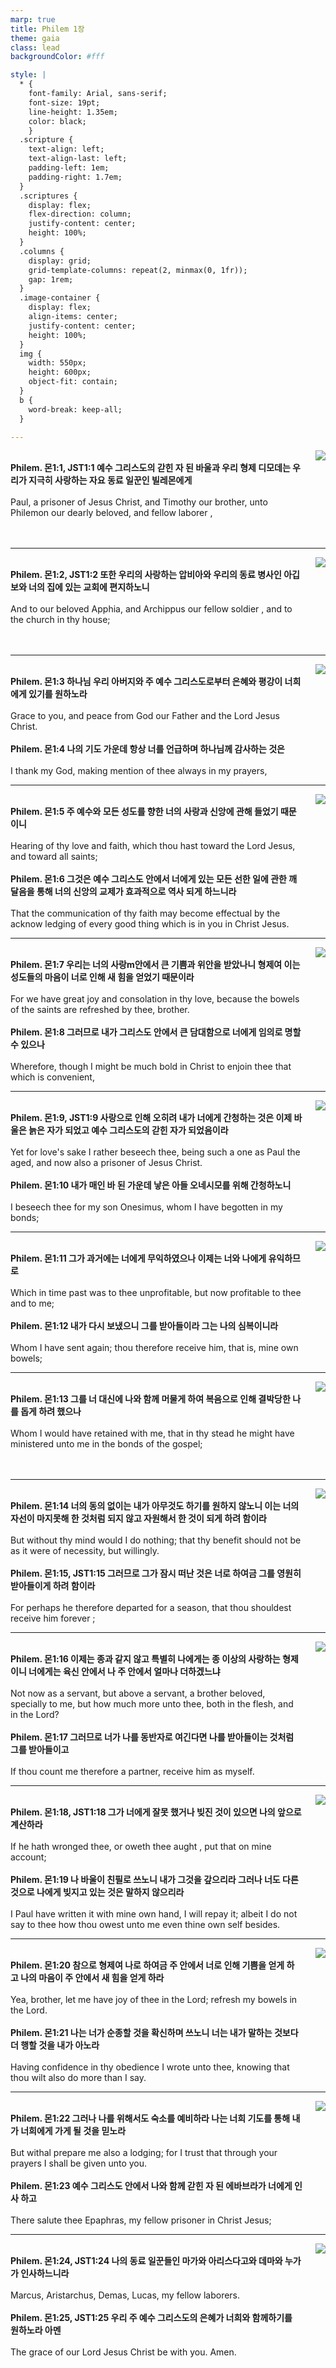 ```yaml
---
marp: true
title: Philem 1장
theme: gaia
class: lead
backgroundColor: #fff

style: |
  * {
    font-family: Arial, sans-serif;
    font-size: 19pt;
    line-height: 1.35em;
    color: black;
    }
  .scripture {
    text-align: left;
    text-align-last: left;
    padding-left: 1em;
    padding-right: 1.7em;
  }
  .scriptures {
    display: flex;
    flex-direction: column;
    justify-content: center;
    height: 100%;
  }
  .columns {
    display: grid;
    grid-template-columns: repeat(2, minmax(0, 1fr));
    gap: 1rem;
  }
  .image-container {
    display: flex;
    align-items: center;
    justify-content: center;
    height: 100%;
  }
  img {
    width: 550px;
    height: 600px;
    object-fit: contain;
  }
  b {
    word-break: keep-all;
  }

---
```


<div class="columns">
  <div class="scriptures">
    <br>
    <div class="scripture">
      <b>Philem. 몬1:1, JST1:1 예수 그리스도의 갇힌 자 된 바울과 우리 형제 디모데는 우리가 지극히 사랑하는 자요 동료 일꾼인 빌레몬에게 
      </b>
    </div>
    <br>
    <div class="scripture">Paul, a prisoner of Jesus Christ, and Timothy our brother, unto Philemon our dearly beloved, and fellow laborer , 
    </div>
    <br>
    <div class="scripture">
      <b>
      </b>
    </div>
    <br>
    <div class="scripture">
    </div>         
  </div>
  <div class="image-container">
    <img src='../../pictures/picture_143.jpg'>
  </div>
</div>

---

<div class="columns">
  <div class="scriptures">
    <br>
    <div class="scripture">
      <b>Philem. 몬1:2, JST1:2 또한 우리의 사랑하는 압비아와 우리의 동료 병사인 아깁보와 너의 집에 있는 교회에 편지하노니 
      </b>
    </div>
    <br>
    <div class="scripture">And to our beloved Apphia, and Archippus our fellow soldier , and to the church in thy house; 
    </div>
    <br>
    <div class="scripture">
      <b> 
      </b>
    </div>
    <br>
    <div class="scripture">
    </div>         
  </div>
  <div class="image-container">
    <img src='../../pictures/picture_14.jpg'>
  </div>
</div>

---

<div class="columns">
  <div class="scriptures">
    <br>
    <div class="scripture">
      <b>Philem. 몬1:3 하나님 우리 아버지와 주 예수 그리스도로부터 은혜와 평강이 너희에게 있기를 원하노라 
      </b>
    </div>
    <br>
    <div class="scripture">Grace to you, and peace from God our Father and the Lord Jesus Christ. 
    </div>
    <br>
    <div class="scripture">
      <b>Philem. 몬1:4 나의 기도 가운데 항상 너를 언급하며 하나님께 감사하는 것은 
      </b>
    </div>
    <br>
    <div class="scripture">I thank my God, making mention of thee always in my prayers, 
    </div>         
  </div>
  <div class="image-container">
    <img src='../../pictures/picture_17.jpg'>
  </div>
</div>

---

<div class="columns">
  <div class="scriptures">
    <br>
    <div class="scripture">
      <b>Philem. 몬1:5 주 예수와 모든 성도를 향한 너의 사랑과 신앙에 관해 들었기 때문이니 
      </b>
    </div>
    <br>
    <div class="scripture">Hearing of thy love and faith, which thou hast toward the Lord Jesus, and toward all saints; 
    </div>
    <br>
    <div class="scripture">
      <b>Philem. 몬1:6 그것은 예수 그리스도 안에서 너에게 있는 모든 선한 일에 관한 깨달음을 통해 너의 신앙의 교제가 효과적으로 역사 되게 하느니라 
      </b>
    </div>
    <br>
    <div class="scripture">That the communication of thy faith may become effectual by the acknow ledging of every good thing which is in you in Christ Jesus. 
    </div>         
  </div>
  <div class="image-container">
    <img src='../../pictures/picture_19.jpg'>
  </div>
</div>

---

<div class="columns">
  <div class="scriptures">
    <br>
    <div class="scripture">
      <b>Philem. 몬1:7 우리는 너의 사랑m안에서 큰 기쁨과 위안을 받았나니 형제여 이는 성도들의 마음이 너로 인해 새 힘을 얻었기 때문이라 
      </b>
    </div>
    <br>
    <div class="scripture">For we have great joy and consolation in thy love, because the bowels of the saints are refreshed by thee, brother. 
    </div>
    <br>
    <div class="scripture">
      <b>Philem. 몬1:8 그러므로 내가 그리스도 안에서 큰 담대함으로 너에게 임의로 명할 수 있으나 
      </b>
    </div>
    <br>
    <div class="scripture">Wherefore, though I might be much bold in Christ to enjoin thee that which is convenient, 
    </div>         
  </div>
  <div class="image-container">
    <img src='../../pictures/picture_153.jpg'>
  </div>
</div>

---

<div class="columns">
  <div class="scriptures">
    <br>
    <div class="scripture">
      <b>Philem. 몬1:9, JST1:9 사랑으로 인해 오히려 내가 너에게 간청하는 것은 이제 바울은 늙은 자가 되었고 예수 그리스도의 갇힌 자가 되었음이라 
      </b>
    </div>
    <br>
    <div class="scripture">Yet for love's sake I rather beseech thee, being such a one as Paul the aged, and now also a prisoner of Jesus Christ. 
    </div>
    <br>
    <div class="scripture">
      <b>Philem. 몬1:10 내가 매인 바 된 가운데 낳은 아들 오네시모를 위해 간청하노니 
      </b>
    </div>
    <br>
    <div class="scripture">I beseech thee for my son Onesimus, whom I have begotten in my bonds; 
    </div>         
  </div>
  <div class="image-container">
    <img src='../../pictures/picture_156.jpg'>
  </div>
</div>

---

<div class="columns">
  <div class="scriptures">
    <br>
    <div class="scripture">
      <b>Philem. 몬1:11 그가 과거에는 너에게 무익하였으나 이제는 너와 나에게 유익하므로 
      </b>
    </div>
    <br>
    <div class="scripture">Which in time past was to thee unprofitable, but now profitable to thee and to me; 
    </div>
    <br>
    <div class="scripture">
      <b>Philem. 몬1:12 내가 다시 보냈으니 그를 받아들이라 그는 나의 심복이니라 
      </b>
    </div>
    <br>
    <div class="scripture">Whom I have sent again; thou therefore receive him, that is, mine own bowels; 
    </div>         
  </div>
  <div class="image-container">
    <img src='../../pictures/picture_100.jpg'>
  </div>
</div>

---

<div class="columns">
  <div class="scriptures">
    <br>
    <div class="scripture">
      <b>Philem. 몬1:13 그를 너 대신에 나와 함께 머물게 하여 복음으로 인해 결박당한 나를 돕게 하려 했으나 
      </b>
    </div>
    <br>
    <div class="scripture">Whom I would have retained with me, that in thy stead he might have ministered unto me in the bonds of the gospel; 
    </div>
    <br>
    <div class="scripture">
      <b>
      </b>
    </div>
    <br>
    <div class="scripture">
    </div>         
  </div>
  <div class="image-container">
    <img src='../../pictures/picture_177.jpg'>
  </div>
</div>

---

<div class="columns">
  <div class="scriptures">
    <br>
    <div class="scripture">
      <b>Philem. 몬1:14 너의 동의 없이는 내가 아무것도 하기를 원하지 않노니 이는 너의 자선이 마지못해 한 것처럼 되지 않고 자원해서 한 것이 되게 하려 함이라 
      </b>
    </div>
    <br>
    <div class="scripture">But without thy mind would I do nothing; that thy benefit should not be as it were of necessity, but willingly. 
    </div>
    <br>
    <div class="scripture">
      <b>Philem. 몬1:15, JST1:15 그러므로 그가 잠시 떠난 것은 너로 하여금 그를 영원히 받아들이게 하려 함이라 
      </b>
    </div>
    <br>
    <div class="scripture">For perhaps he therefore departed for a season, that thou shouldest receive him forever ; 
    </div>         
  </div>
  <div class="image-container">
    <img src='../../pictures/picture_20.jpg'>
  </div>
</div>

---

<div class="columns">
  <div class="scriptures">
    <br>
    <div class="scripture">
      <b>Philem. 몬1:16 이제는 종과 같지 않고 특별히 나에게는 종 이상의 사랑하는 형제이니 너에게는 육신 안에서 나 주 안에서 얼마나 더하겠느냐 
      </b>
    </div>
    <br>
    <div class="scripture">Not now as a servant, but above a servant, a brother beloved, specially to me, but how much more unto thee, both in the flesh, and in the Lord? 
    </div>
    <br>
    <div class="scripture">
      <b>Philem. 몬1:17 그러므로 너가 나를 동반자로 여긴다면 나를 받아들이는 것처럼 그를 받아들이고 
      </b>
    </div>
    <br>
    <div class="scripture">If thou count me therefore a partner, receive him as myself. 
    </div>         
  </div>
  <div class="image-container">
    <img src='../../pictures/picture_175.jpg'>
  </div>
</div>

---

<div class="columns">
  <div class="scriptures">
    <br>
    <div class="scripture">
      <b>Philem. 몬1:18, JST1:18 그가 너에게 잘못 했거나 빚진 것이 있으면 나의 앞으로 계산하라 
      </b>
    </div>
    <br>
    <div class="scripture">If he hath wronged thee, or oweth thee aught , put that on mine account; 
    </div>
    <br>
    <div class="scripture">
      <b>Philem. 몬1:19 나 바울이 친필로 쓰노니 내가 그것을 갚으리라 그러나 너도 다른 것으로 나에게 빚지고 있는 것은 말하지 않으리라 
      </b>
    </div>
    <br>
    <div class="scripture">I Paul have written it with mine own hand, I will repay it; albeit I do not say to thee how thou owest unto me even thine own self besides. 
    </div>         
  </div>
  <div class="image-container">
    <img src='../../pictures/picture_41.jpg'>
  </div>
</div>

---

<div class="columns">
  <div class="scriptures">
    <br>
    <div class="scripture">
      <b>Philem. 몬1:20 참으로 형제여 나로 하여금 주 안에서 너로 인해 기쁨을 얻게 하고 나의 마음이 주 안에서 새 힘을 얻게 하라 
      </b>
    </div>
    <br>
    <div class="scripture">Yea, brother, let me have joy of thee in the Lord; refresh my bowels in the Lord. 
    </div>
    <br>
    <div class="scripture">
      <b>Philem. 몬1:21 나는 너가 순종할 것을 확신하며 쓰노니 너는 내가 말하는 것보다 더 행할 것을 내가 아노라 
      </b>
    </div>
    <br>
    <div class="scripture">Having confidence in thy obedience I wrote unto thee, knowing that thou wilt also do more than I say. 
    </div>         
  </div>
  <div class="image-container">
    <img src='../../pictures/picture_25.jpg'>
  </div>
</div>

---

<div class="columns">
  <div class="scriptures">
    <br>
    <div class="scripture">
      <b>Philem. 몬1:22 그러나 나를 위해서도 숙소를 예비하라 나는 너희 기도를 통해 내가 너희에게 가게 될 것을 믿노라 
      </b>
    </div>
    <br>
    <div class="scripture">But withal prepare me also a lodging; for I trust that through your prayers I shall be given unto you. 
    </div>
    <br>
    <div class="scripture">
      <b>Philem. 몬1:23 예수 그리스도 안에서 나와 함께 갇힌 자 된 에바브라가 너에게 인사 하고 
      </b>
    </div>
    <br>
    <div class="scripture">There salute thee Epaphras, my fellow prisoner in Christ Jesus; 
    </div>         
  </div>
  <div class="image-container">
    <img src='../../pictures/picture_87.jpg'>
  </div>
</div>

---

<div class="columns">
  <div class="scriptures">
    <br>
    <div class="scripture">
      <b>Philem. 몬1:24, JST1:24 나의 동료 일꾼들인 마가와 아리스다고와 데마와 누가가 인사하느니라 
      </b>
    </div>
    <br>
    <div class="scripture">Marcus, Aristarchus, Demas, Lucas, my fellow laborers. 
    </div>
    <br>
    <div class="scripture">
      <b>Philem. 몬1:25, JST1:25 우리 주 예수 그리스도의 은혜가 너희와 함께하기를 원하노라 아멘 
      </b>
    </div>
    <br>
    <div class="scripture">The grace of our Lord Jesus Christ be with you. Amen.
    </div>         
  </div>
  <div class="image-container">
    <img src='../../pictures/picture_58.jpg'>
  </div>
</div>


